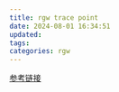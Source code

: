 ```yaml
---
title: rgw trace point
date: 2024-08-01 16:34:51
updated:
tags:
categories: rgw
---
```


[参考链接](https://blog.csdn.net/ganggexiongqi/article/details/79711150)
